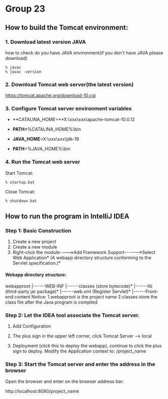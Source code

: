 # Group 23

## How to build the Tomcat environment:

### 1. Download latest version JAVA 

how to check do you have JAVA environment(if you don't have JAVA please download) 

```
% javac
% javac -version
```

### 2. Download Tomcat web server(the latest version)

https://tomcat.apache.org/download-10.cgi

### 3. Configure Tomcat server environment variables

- **CATALINA_HOME=**X:\xxx\xxx\apache-tomcat-10.0.12

- **PATH=**%CATALINA_HOME%\bin

- **JAVA_HOME**=X:\xxx\xxx\jdk-19

- **PATH**=%JAVA_HOME%\bin

### 4. Run the Tomcat web server

Start Tomcat:

```
% startup.bat
```

Close Tomcat:

```
% shutdown.bat
```

## How to run the program in IntelliJ IDEA

### Step 1: Basic Construction

1. Create a new project
2. Create a new module
3. Right-click the module---->Add Framework Support------>Select Web Application*
     (A webapp directory structure conforming to the Servlet specification.)*

#### Webapp directory structure:

webapproot
      |------WEB-INF
      			|------classes (store bytecode)*
      			|------lib (third-party jar package)*
      			|------web.xml (Register Servlet)*
      |------Front-end content
Notice:
1.webapproot is the project name
2.classes store the class file after the Java program is compiled

### Step 2: Let the IDEA tool associate the Tomcat server.

1. Add Configuration

2. The plus sign in the upper left corner, click Tomcat Server --> local

3. Deployment (click this to deploy the webapp), continue to click the plus sign to deploy. Modify the Application context to: /project_name

### Step 3: Start the Tomcat server and enter the address in the browser

  Open the browser and enter on the browser address bar: 

  http://localhost:8080/project_name
